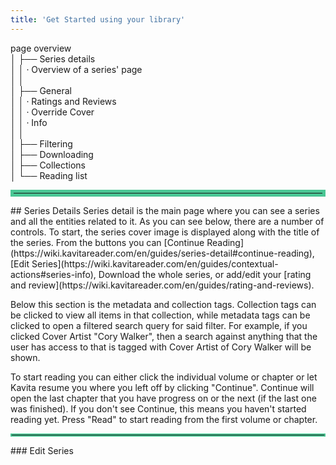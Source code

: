 ```yaml
---
title: 'Get Started using your library'
---
```


page overview<br/>
│    ├── Series details<br/>
│    │    · Overview of a series' page<br/>
│    │<br/>
│    ├── General<br/>
│    │    · Ratings and Reviews<br/>
│    │    · Override Cover<br/>
│    │    · Info<br/>
│    │   <br/>
│    ├── Filtering<br/>
│    ├── Downloading<br/>
│    ├── Collections<br/>
│    └── Reading list<br/>


<hr style="border:5px solid #4ac694"> </hr>
## Series Details
Series detail is the main page where you can see a series and all the entities related to it. As you can see below, there are a number of controls. To start, the series cover image is displayed along with the title of the series. From the buttons you can [Continue Reading](https://wiki.kavitareader.com/en/guides/series-detail#continue-reading), [Edit Series](https://wiki.kavitareader.com/en/guides/contextual-actions#series-info), Download the whole series, or add/edit your [rating and review](https://wiki.kavitareader.com/en/guides/rating-and-reviews).

Below this section is the metadata and collection tags. Collection tags can be clicked to view all items in that collection, while metadata tags can be clicked to open a filtered search query for said filter. For example, if you clicked Cover Artist "Cory Walker", then a search against anything that the user has access to that is tagged with Cover Artist of Cory Walker will be shown.

To start reading you can either click the individual volume or chapter or let Kavita resume you where you left off by clicking "Continue". Continue will open the last chapter that you have progress on or the next (if the last one was finished). If you don't see Continue, this means you haven't started reading yet. Press "Read" to start reading from the first volume or chapter.
<hr style="border:2px solid #4ac694"> </hr>
### Edit Series
